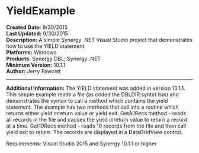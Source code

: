 # YieldExample<br />
**Created Date:** 9/30/2015<br />
**Last Updated:** 9/30/2015<br />
**Description:** A simple Synergy .NET Visual Studio project that demonstrates how to use the YIELD statement.<br />
**Platforms:** Windows<br />
**Products:** Synergy DBL; Synergy .NET<br />
**Minimum Version:** 10.1.1<br />
**Author:** Jerry Fawcett
<hr>

**Additional Information:** The YIELD statement was added in version 10.1.1. This simple example reads a file (as coded the DBLDIR:syntxt.ism) and demonstrates the syntax to call a method which contains the yield statement. The example has two methods that call into a routine which returns either yield mreturn value or yield exit. GetAllRecs method - reads all records in the file and causes the yield mreturn value to return a record at a time. Get10Recs method - reads 10 records from the file and then call yield exit to return. The records are displayed in a DataGridView control. 

Requirements:    Visual Studio 2015 and Synergy 10.1.1 or higher
